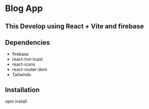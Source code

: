 # Blog App

## This Develop using React + Vite and firebase

## Dependencies
 - firebase
 - react-hot-toast
 - react-icons
 - react-router-dom
 - Tailwinds


## Installation
 npm install 


